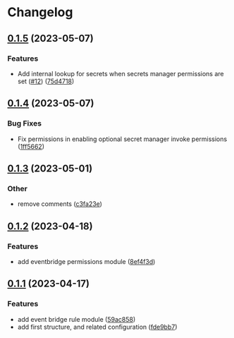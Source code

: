 # Changelog

## [0.1.5](https://github.com/Excoriate/terraform-registry-aws-events/compare/v0.1.4...v0.1.5) (2023-05-07)


### Features

* Add internal lookup for secrets when secrets manager permissions are set ([#12](https://github.com/Excoriate/terraform-registry-aws-events/issues/12)) ([75d4718](https://github.com/Excoriate/terraform-registry-aws-events/commit/75d471813786f9f792ba5da28c6f7758ee83b050))

## [0.1.4](https://github.com/Excoriate/terraform-registry-aws-events/compare/v0.1.3...v0.1.4) (2023-05-07)


### Bug Fixes

* Fix permissions in enabling optional secret manager invoke permissions ([1ff5662](https://github.com/Excoriate/terraform-registry-aws-events/commit/1ff56626ed232babab7c0e1697c3def5f4de4e30))

## [0.1.3](https://github.com/Excoriate/terraform-registry-aws-events/compare/v0.1.2...v0.1.3) (2023-05-01)


### Other

* remove comments ([c3fa23e](https://github.com/Excoriate/terraform-registry-aws-events/commit/c3fa23e1335f7fac99dc6b17d666e9ab17ec679e))

## [0.1.2](https://github.com/Excoriate/terraform-registry-aws-events/compare/v0.1.1...v0.1.2) (2023-04-18)


### Features

* add eventbridge permissions module ([8ef4f3d](https://github.com/Excoriate/terraform-registry-aws-events/commit/8ef4f3d300f26ae087dae5662056e38cc5d6f17c))

## [0.1.1](https://github.com/Excoriate/terraform-registry-aws-events/compare/v0.1.0...v0.1.1) (2023-04-17)


### Features

* add event bridge rule module ([59ac858](https://github.com/Excoriate/terraform-registry-aws-events/commit/59ac858cd47c992eb881c3184a1d6020c4c87fc3))
* add first structure, and related configuration ([fde9bb7](https://github.com/Excoriate/terraform-registry-aws-events/commit/fde9bb75dbb1701b8ef2732b920c154c7cc1132a))
